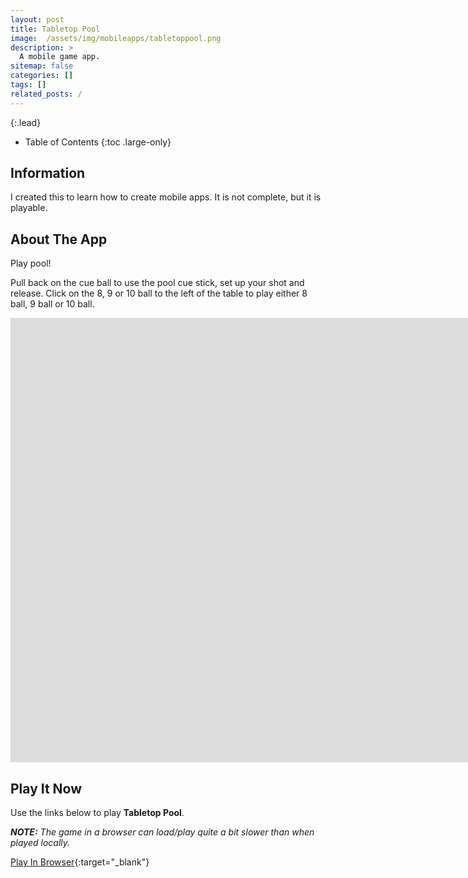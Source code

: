 ```yaml
---
layout: post
title: Tabletop Pool
image:  /assets/img/mobileapps/tabletoppool.png
description: >
  A mobile game app.
sitemap: false
categories: []
tags: []
related_posts: /
---
```


{:.lead}

- Table of Contents
{:toc .large-only}

## Information

I created this to learn how to create mobile apps.  It is not complete, but it is playable.  

## About The App

Play pool!

Pull back on the cue ball to use the pool cue stick, set up your shot and release.  Click on the 8, 9 or 10 ball to the left of the table to play either 8 ball, 9 ball or 10 ball.

<div class="lead aspect-ratio sixteen-nine">
          
<iframe width="1903" height="711" src="https://www.youtube.com/embed/jyUlDraTKu4" frameborder="0" allow="accelerometer; autoplay; clipboard-write; encrypted-media; gyroscope; picture-in-picture" allowfullscreen></iframe>

</div>

## Play It Now

Use the links below to play **Tabletop Pool**.

***NOTE:***  *The game in a browser can load/play quite a bit slower than when played locally.*

[Play In Browser](https://jeffreychaplin.github.io/TabletopPool/){:target="_blank"}